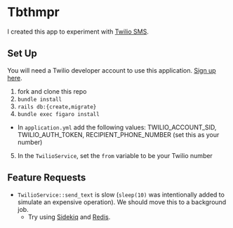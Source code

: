 # Tbthmpr 

I created this app to experiment with [Twilio SMS](https://www.twilio.com/docs).

## Set Up

You will need a Twilio developer account to use this application. [Sign up here](https://www.twilio.com/try-twilio).

1. fork and clone this repo
2. `bundle install`
3. `rails db:{create,migrate}`
4. `bundle exec figaro install`
  * In `application.yml` add the following values: TWILIO_ACCOUNT_SID, TWILIO_AUTH_TOKEN, RECIPIENT_PHONE_NUMBER (set this as your number)
5. In the `TwilioService`, set the `from` variable to be your Twilio number 

## Feature Requests

- `TwilioService::send_text` is slow (`sleep(10)` was intentionally added to simulate an expensive operation). We should move this to a background job.
  * Try using [Sidekiq](https://github.com/sidekiq/sidekiq) and [Redis](https://redis.io/docs/).  
